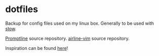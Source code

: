 # dotfiles

Backup for config files used on my linux box. Generally to be used with [stow](https://www.gnu.org/software/stow/manual/stow.html#Introduction).

[Promptline](https://github.com/edkolev/promptline.vim) source repository.
[airline-vim](https://github.com/vim-airline/vim-airline) source repository.

Inspiration can be found [here](https://reddit.com/r/unixporn/comments/3hjzrh/i3lemonbar_i3_powerline/)!
